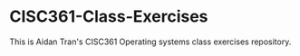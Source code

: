 # CISC361-Class-Exercises

This is Aidan Tran's CISC361 Operating systems class exercises repository.
